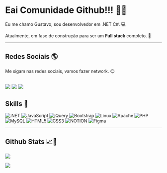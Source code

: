 # Eai Comunidade Github!!! 👋😊

Eu me chamo Gustavo, sou desenvolvedor em .NET C#. 💻

Atualmente, em fase de construção para ser um <b>Full stack</b> completo. 🚧

---
## Redes Sociais 🌎

Me sigam nas redes sociais, vamos fazer network. 😉

[![](https://img.shields.io/badge/LinkedIn-0077B5?style=for-the-badge&logo=linkedin&logoColor=white)](https://www.linkedin.com/in/gustavodealmeida1/) [![](https://img.shields.io/badge/Instagram-E4405F?style=for-the-badge&logo=instagram&logoColor=white)](https://www.instagram.com/gustavogdeati/) [![](https://img.shields.io/badge/WhatsApp-25D366?style=for-the-badge&logo=whatsapp&logoColor=white)](https://wa.me/5515997517202)
---
## Skills 🚀
![.NET](https://img.shields.io/badge/.NET-5C2D91?style=for-the-badge&logo=.net&logoColor=white) ![JavaScript](https://img.shields.io/badge/javascript-%23323330.svg?style=for-the-badge&logo=javascript&logoColor=%23F7DF1E) ![jQuery](https://img.shields.io/badge/jquery-%230769AD.svg?style=for-the-badge&logo=jquery&logoColor=white) ![Bootstrap](https://img.shields.io/badge/bootstrap-%23563D7C.svg?style=for-the-badge&logo=bootstrap&logoColor=white) ![Linux](https://img.shields.io/badge/Linux-FCC624?style=for-the-badge&logo=linux&logoColor=black) ![Apache](https://img.shields.io/badge/apache-%23D42029.svg?style=for-the-badge&logo=apache&logoColor=white) ![PHP](https://img.shields.io/badge/php-%23777BB4.svg?style=for-the-badge&logo=php&logoColor=white) ![MySQL](https://img.shields.io/badge/MySQL-005C84?style=for-the-badge&logo=mysql&logoColor=white) ![HTML5](https://img.shields.io/badge/html5-%23E34F26.svg?style=for-the-badge&logo=html5&logoColor=white) ![CSS3](https://img.shields.io/badge/css3-%231572B6.svg?style=for-the-badge&logo=css3&logoColor=white) ![NOTION](https://img.shields.io/badge/Notion-000000?style=for-the-badge&logo=notion&logoColor=white) ![Figma](https://img.shields.io/badge/Figma-F24E1E?style=for-the-badge&logo=figma&logoColor=white) 

---

## Github Stats 📈🧮
![](https://github-readme-stats.vercel.app/api/top-langs/?username=Gustavogdea&theme=blue-green)

![](https://github-profile-trophy.vercel.app/?username=Gustavogdea&theme=radical&no-frame=false&no-bg=false&margin-w=4)
